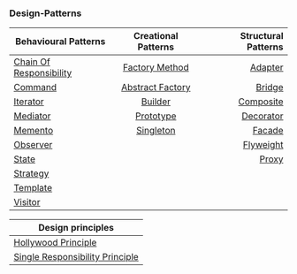 ### Design-Patterns
| Behavioural Patterns                                                                                             | Creational Patterns                                                                                                       | Structural Patterns |
| ---------------------------------------------------------------------------------------------------------------- | :-----------------------------------------------------------------------------------------------------------------------: | -------------------------------------------------------------------------------------: |
| [Chain Of Responsibility](https://github.com/piyush6348/Design-Patterns/tree/master/Chain%20of%20Responsibility) | [Factory Method](https://github.com/piyush6348/Design-Patterns/tree/master/Factory%20Patterns/Factory%20Method%20Pattern) | [Adapter](https://github.com/piyush6348/Design-Patterns/tree/master/Adapter%20Pattern) |
| [Command](https://github.com/piyush6348/Design-Patterns/tree/master/Command%20Pattern) | [Abstract Factory](https://github.com/piyush6348/Design-Patterns/tree/master/Factory%20Patterns/Abstract%20Factory%20Pattern) | [Bridge](https://github.com/piyush6348/Design-Patterns/tree/master/Bridge%20Pattern) |
| [Iterator](https://github.com/piyush6348/Design-Patterns/tree/master/Iterator%20Pattern) | [Builder](https://github.com/piyush6348/Design-Patterns/tree/master/Builder%20Pattern) | [Composite](https://github.com/piyush6348/Design-Patterns/tree/master/Composite%20Pattern) |
| [Mediator](https://github.com/piyush6348/Design-Patterns/tree/master/Mediator%20Pattern) | [Prototype](https://github.com/piyush6348/Design-Patterns/tree/master/Prototype%20Pattern) | [Decorator](https://github.com/piyush6348/Design-Patterns/tree/master/Decorator%20Pattern) |
| [Memento](https://github.com/piyush6348/Design-Patterns/tree/master/Memento%20Pattern) | [Singleton](https://github.com/piyush6348/Design-Patterns/tree/master/Singleton%20Pattern) | [Facade](https://github.com/piyush6348/Design-Patterns/tree/master/Facade%20Pattern) |
| [Observer](https://github.com/piyush6348/Design-Patterns/tree/master/Observer%20Pattern) | | [Flyweight](https://github.com/piyush6348/Design-Patterns/tree/master/Flyweight%20Pattern) |
| [State](https://github.com/piyush6348/Design-Patterns/tree/master/State%20Pattern) | | [Proxy](https://github.com/piyush6348/Design-Patterns/tree/master/Proxy%20Pattern) |
| [Strategy](https://github.com/piyush6348/Design-Patterns/tree/master/Strategy%20Pattern) |
| [Template](https://github.com/piyush6348/Design-Patterns/tree/master/Template%20Pattern) |
| [Visitor](https://github.com/piyush6348/Design-Patterns/tree/master/Visitor%20Pattern) |       


| Design principles |
| ----------------- |
| [Hollywood Principle](https://github.com/piyush6348/Design-Patterns/tree/master/Design%20Principles/Hollywood%20Principle) |
| [Single Responsibility Principle](https://github.com/piyush6348/Design-Patterns/tree/master/Design%20Principles/Single%20Responsibility%20Principle) |